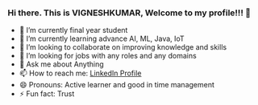 ### Hi there. This is VIGNESHKUMAR, Welcome to my profile!!! 👋



- 🔭 I’m currently final year student
- 🌱 I’m currently learning advance AI, ML, Java, IoT
- 👯 I’m looking to collaborate on improving knowledge and skills
- 🤔 I’m looking for jobs with any roles and any domains
- 💬 Ask me about Anything
- 📫 How to reach me: [LinkedIn Profile](https://www.linkedin.com/in/vigneshkumar-r-870179179)
- 😄 Pronouns: Active learner and good in time management
- ⚡ Fun fact: Trust

